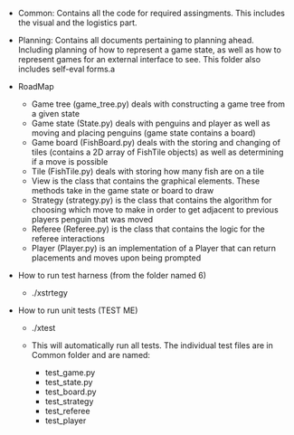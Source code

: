 - Common: Contains all the code for required assingments. This includes the visual and the logistics part.
- Planning: Contains all documents pertaining to planning ahead. Including planning of how to represent a game state, as well as how to represent games for an external interface to see. This folder also includes self-eval forms.a

- RoadMap
    - Game tree (game_tree.py) deals with constructing a game tree from a given state
    - Game state (State.py) deals with penguins and player as well as moving and placing penguins (game state contains a board)
    - Game board (FishBoard.py) deals with the storing and changing of tiles (contains a 2D array of FishTile objects) as well as determining if a move is possible 
    - Tile (FishTile.py) deals with storing how many fish are on a tile
    - View is the class that contains the graphical elements. These methods take in the game state or board to draw
    - Strategy (strategy.py) is the class that contains the algorithm for choosing which move to make in order to get adjacent to previous players penguin that was moved
    - Referee (Referee.py) is the class that contains the logic for the referee interactions 
    - Player (Player.py) is an implementation of a Player that can return placements and moves upon being prompted

- How to run test harness (from the folder named 6)

    - ./xstrtegy

- How to run unit tests (TEST ME)

    - ./xtest 

    - This will automatically run all tests. The individual test files are in Common folder and are named:
        
        - test_game.py
        - test_state.py
        - test_board.py
        - test_strategy
        - test_referee 
        - test_player